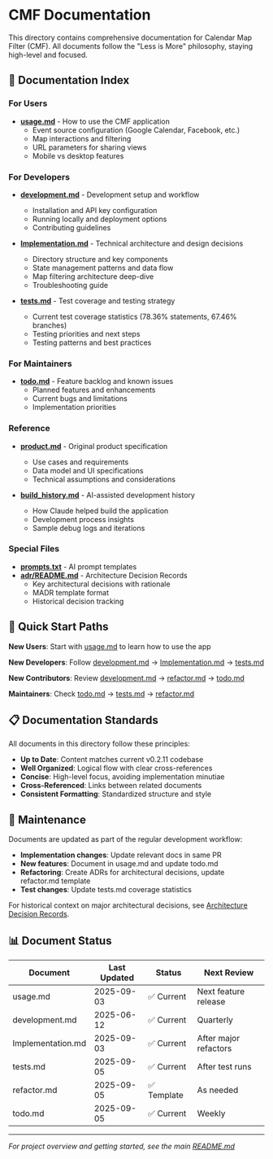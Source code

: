 # CMF Documentation

This directory contains comprehensive documentation for Calendar Map Filter (CMF). All documents follow the "Less is More" philosophy, staying high-level and focused.

## 📖 Documentation Index

### For Users

-   **[usage.md](usage.md)** - How to use the CMF application
    -   Event source configuration (Google Calendar, Facebook, etc.)
    -   Map interactions and filtering
    -   URL parameters for sharing views
    -   Mobile vs desktop features

### For Developers

-   **[development.md](development.md)** - Development setup and workflow

    -   Installation and API key configuration
    -   Running locally and deployment options
    -   Contributing guidelines

-   **[Implementation.md](Implementation.md)** - Technical architecture and design decisions

    -   Directory structure and key components
    -   State management patterns and data flow
    -   Map filtering architecture deep-dive
    -   Troubleshooting guide

-   **[tests.md](tests.md)** - Test coverage and testing strategy
    -   Current test coverage statistics (78.36% statements, 67.46% branches)
    -   Testing priorities and next steps
    -   Testing patterns and best practices

### For Maintainers

-   **[todo.md](todo.md)** - Feature backlog and known issues
    -   Planned features and enhancements
    -   Current bugs and limitations
    -   Implementation priorities

### Reference

-   **[product.md](product.md)** - Original product specification

    -   Use cases and requirements
    -   Data model and UI specifications
    -   Technical assumptions and considerations

-   **[build_history.md](build_history.md)** - AI-assisted development history
    -   How Claude helped build the application
    -   Development process insights
    -   Sample debug logs and iterations

### Special Files

-   **[prompts.txt](prompts.txt)** - AI prompt templates
-   **[adr/README.md](adr/README.md)** - Architecture Decision Records
    -   Key architectural decisions with rationale
    -   MADR template format
    -   Historical decision tracking

## 🎯 Quick Start Paths

**New Users**: Start with [usage.md](usage.md) to learn how to use the app

**New Developers**: Follow [development.md](development.md) → [Implementation.md](Implementation.md) → [tests.md](tests.md)

**New Contributors**: Review [development.md](development.md) → [refactor.md](refactor.md) → [todo.md](todo.md)

**Maintainers**: Check [todo.md](todo.md) → [tests.md](tests.md) → [refactor.md](refactor.md)

## 📋 Documentation Standards

All documents in this directory follow these principles:

-   **Up to Date**: Content matches current v0.2.11 codebase
-   **Well Organized**: Logical flow with clear cross-references
-   **Concise**: High-level focus, avoiding implementation minutiae
-   **Cross-Referenced**: Links between related documents
-   **Consistent Formatting**: Standardized structure and style

## 🔄 Maintenance

Documents are updated as part of the regular development workflow:

-   **Implementation changes**: Update relevant docs in same PR
-   **New features**: Document in usage.md and update todo.md
-   **Refactoring**: Create ADRs for architectural decisions, update refactor.md template
-   **Test changes**: Update tests.md coverage statistics

For historical context on major architectural decisions, see [Architecture Decision Records](adr/README.md).

## 📊 Document Status

| Document          | Last Updated | Status      | Next Review           |
| ----------------- | ------------ | ----------- | --------------------- |
| usage.md          | 2025-09-03   | ✅ Current  | Next feature release  |
| development.md    | 2025-06-12   | ✅ Current  | Quarterly             |
| Implementation.md | 2025-09-03   | ✅ Current  | After major refactors |
| tests.md          | 2025-09-05   | ✅ Current  | After test runs       |
| refactor.md       | 2025-09-05   | ✅ Template | As needed             |
| todo.md           | 2025-09-05   | ✅ Current  | Weekly                |

---

_For project overview and getting started, see the main [README.md](../README.md)_

